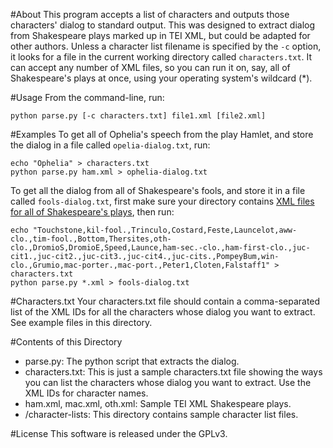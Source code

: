 #About
This program accepts a list of characters and outputs those characters' dialog to standard output. This was designed to extract dialog from Shakespeare plays marked up in TEI XML, but could be adapted for other authors. Unless a character list filename is specified by the `-c` option, it looks for a file in the current working directory called `characters.txt`. It can accept any number of XML files, so you can run it on, say, all of Shakespeare's plays at once, using your operating system's wildcard (\*). 

#Usage
From the command-line, run: 

    python parse.py [-c characters.txt] file1.xml [file2.xml] 

#Examples
To get all of Ophelia's speech from the play Hamlet, and store the dialog in a file called `opelia-dialog.txt`, run: 
    
    echo "Ophelia" > characters.txt
    python parse.py ham.xml > ophelia-dialog.txt

To get all the dialog from all of Shakespeare's fools, and store it in a file called `fools-dialog.txt`, first make sure your directory contains [XML files for all of Shakespeare's plays](http://www.monkproject.org/downloads/texts/sha.gz), then run: 

    echo "Touchstone,kil-fool.,Trinculo,Costard,Feste,Launcelot,aww-clo.,tim-fool.,Bottom,Thersites,oth-clo.,DromioS,DromioE,Speed,Launce,ham-sec.-clo.,ham-first-clo.,juc-cit1.,juc-cit2.,juc-cit3.,juc-cit4.,juc-cits.,PompeyBum,win-clo.,Grumio,mac-porter.,mac-port.,Peter1,Cloten,Falstaff1" > characters.txt
    python parse.py *.xml > fools-dialog.txt

#Characters.txt
Your characters.txt file should contain a comma-separated list of the XML IDs for all the characters whose dialog you want to extract. See example files in this directory.  

#Contents of this Directory
 * parse.py: The python script that extracts the dialog. 
 * characters.txt: This is just a sample characters.txt file showing the ways you can list the characters whose dialog you want to extract. Use the XML IDs for character names. 
 * ham.xml, mac.xml, oth.xml: Sample TEI XML Shakespeare plays. 
 * /character-lists: This directory contains sample character list files. 
 
#License 
This software is released under the GPLv3. 
